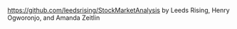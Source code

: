 https://github.com/leedsrising/StockMarketAnalysis by Leeds Rising, Henry Ogworonjo, and Amanda Zeitlin
